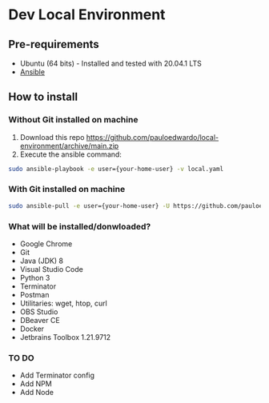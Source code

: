 # Dev Local Environment

## Pre-requirements
- Ubuntu (64 bits) - Installed and tested with 20.04.1 LTS
- [Ansible](https://docs.ansible.com/ansible/latest/installation_guide/intro_installation.html)

## How to install

### Without Git installed on machine

1. Download this repo https://github.com/pauloedwardo/local-environment/archive/main.zip
3. Execute the ansible command:

```bash
sudo ansible-playbook -e user={your-home-user} -v local.yaml
```

### With Git installed on machine

```bash
sudo ansible-pull -e user={your-home-user} -U https://github.com/pauloedwardo/local-environment.git
```

### What will be installed/donwloaded?
- Google Chrome
- Git
- Java (JDK) 8
- Visual Studio Code
- Python 3
- Terminator
- Postman
- Utilitaries: wget, htop, curl
- OBS Studio
- DBeaver CE
- Docker
- Jetbrains Toolbox 1.21.9712

### TO DO
 - Add Terminator config
 - Add NPM
 - Add Node